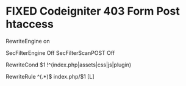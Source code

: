 # FIXED Codeigniter 403 Form Post htaccess

RewriteEngine on
 
SecFilterEngine Off
SecFilterScanPOST Off
 
RewriteCond $1 !^(index\.php|assets|css|js|plugin)
 
RewriteRule ^(.*)$ index.php/$1 [L]
